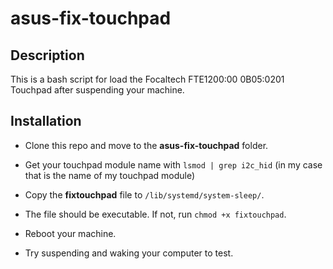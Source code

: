 # asus-fix-touchpad

## Description
This is a bash script for load the Focaltech FTE1200:00 0B05:0201 Touchpad after suspending your machine.

## Installation
- Clone this repo and move to the **asus-fix-touchpad** folder.

- Get your touchpad module name with
`lsmod | grep i2c_hid`
(in my case that is the name of my touchpad module)

- Copy the **fixtouchpad** file to `/lib/systemd/system-sleep/`.

- The file should be executable. If not, run `chmod +x fixtouchpad`.

- Reboot your machine.

- Try suspending and waking your computer to test.
